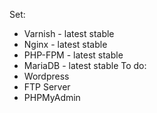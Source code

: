 Set:
 - Varnish - latest stable
 - Nginx - latest stable
 - PHP-FPM - latest stable
 - MariaDB - latest stable
To do:
 - Wordpress
 - FTP Server 
 - PHPMyAdmin 
